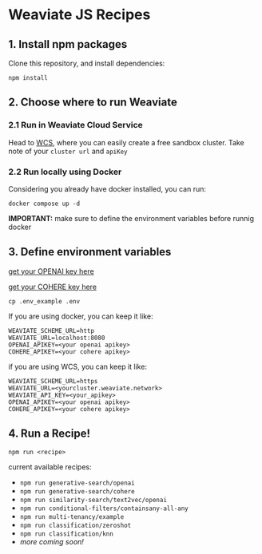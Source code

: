 # Weaviate JS Recipes

## 1. Install npm packages
Clone this repository, and install dependencies:

```
npm install
```
## 2. Choose where to run Weaviate

### 2.1 Run in Weaviate Cloud Service

Head to [WCS](https://console.weaviate.cloud/), where you can easily create a free sandbox cluster. 
Take note of your `cluster url` and `apiKey`

### 2.2 Run locally using Docker
Considering you already have docker installed, you can run:
```
docker compose up -d
``` 
**IMPORTANT:** make sure to define the environment variables before runnig docker

## 3. Define environment variables
[get your OPENAI key here](https://platform.openai.com/account/api-keys)

[get your COHERE key here](https://dashboard.cohere.com/api-keys)

```
cp .env_example .env
```

If you are using docker, you can keep it like:
```
WEAVIATE_SCHEME_URL=http
WEAVIATE_URL=localhost:8080
OPENAI_APIKEY=<your openai apikey>
COHERE_APIKEY=<your cohere apikey>
```
if you are using WCS, you can keep it like:

```
WEAVIATE_SCHEME_URL=https
WEAVIATE_URL=<yourcluster.weaviate.network>
WEAVIATE_API_KEY=<your_apikey>
OPENAI_APIKEY=<your openai apikey>
COHERE_APIKEY=<your cohere apikey>
```

## 4. Run a Recipe!

```
npm run <recipe>
```

current available recipes:

- `npm run generative-search/openai`
- `npm run generative-search/cohere`
- `npm run similarity-search/text2vec/openai`
- `npm run conditional-filters/containsany-all-any`
- `npm run multi-tenancy/example`
- `npm run classification/zeroshot`
- `npm run classification/knn`
- _more coming soon!_
